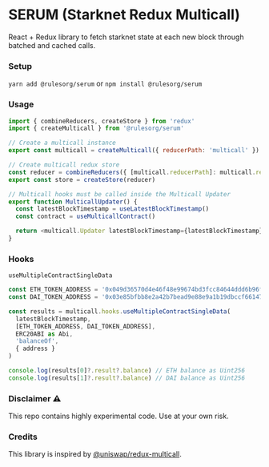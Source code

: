 # SERUM (Starknet Redux Multicall)

React + Redux library to fetch starknet state at each new block through batched and cached calls.

### Setup

`yarn add @rulesorg/serum` or `npm install @rulesorg/serum`

### Usage

```js
import { combineReducers, createStore } from 'redux'
import { createMulticall } from '@rulesorg/serum'

// Create a multicall instance
export const multicall = createMulticall({ reducerPath: 'multicall' })

// Create multicall redux store
const reducer = combineReducers({ [multicall.reducerPath]: multicall.reducer })
export const store = createStore(reducer)

// Multicall hooks must be called inside the Multicall Updater
export function MulticallUpdater() {
  const latestBlockTimestamp = useLatestBlockTimestamp()
  const contract = useMulticallContract()

  return <multicall.Updater latestBlockTimestamp={latestBlockTimestamp} contract={contract} />
}
```

### Hooks

`useMultipleContractSingleData`


```js
const ETH_TOKEN_ADDRESS = '0x049d36570d4e46f48e99674bd3fcc84644ddd6b96f7c741b1562b82f9e004dc7'
const DAI_TOKEN_ADDRESS = '0x03e85bfbb8e2a42b7bead9e88e9a1b19dbccf661471061807292120462396ec9'

const results = multicall.hooks.useMultipleContractSingleData(
  latestBlockTimestamp,
  [ETH_TOKEN_ADDRESS, DAI_TOKEN_ADDRESS],
  ERC20ABI as Abi,
  'balanceOf',
  { address }
)

console.log(results[0]?.result?.balance) // ETH balance as Uint256
console.log(results[1]?.result?.balance) // DAI balance as Uint256
```

### Disclaimer ⚠️

This repo contains highly experimental code. Use at your own risk.

### Credits

This library is inspired by [@uniswap/redux-multicall](https://github.com/Uniswap/redux-multicall).
